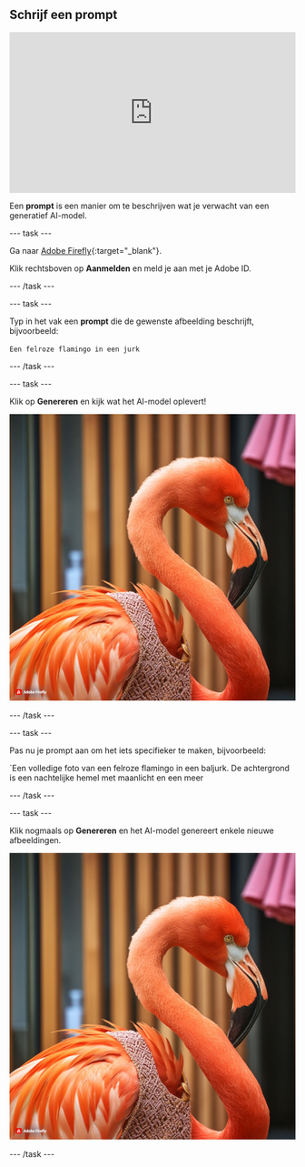 ## Schrijf een prompt

<html>
  <div style="position: relative; overflow: hidden; padding-top: 56.25%;">
    <iframe style="position: absolute; top: 0; left: 0; right: 0; width: 100%; height: 100%; border: none;" src="https://www.youtube.com/embed/vzOceje1rH4?rel=0&cc_load_policy=1" allowfullscreen allow="accelerometer; autoplay; clipboard-write; encrypted-media; gyroscope; picture-in-picture; web-share"></iframe>
  </div>
</html>

Een **prompt** is een manier om te beschrijven wat je verwacht van een generatief AI-model.

--- task ---

Ga naar [Adobe Firefly](https://firefly.adobe.com/){:target="_blank"}.

Klik rechtsboven op **Aanmelden** en meld je aan met je Adobe ID.

--- /task ---

--- task ---

Typ in het vak een **prompt** die de gewenste afbeelding beschrijft, bijvoorbeeld:

`Een felroze flamingo in een jurk`

--- /task ---

--- task ---

Klik op **Genereren** en kijk wat het AI-model oplevert!

![Een door AI gegenereerde afbeelding van een felroze flamingo die een jurk draagt.](images/flamingo1a.jpg)

--- /task ---

--- task ---

Pas nu je prompt aan om het iets specifieker te maken, bijvoorbeeld:

\`Een volledige foto van een felroze flamingo in een baljurk. De achtergrond is een nachtelijke hemel met maanlicht en een meer

--- /task ---

--- task ---

Klik nogmaals op **Genereren** en het AI-model genereert enkele nieuwe afbeeldingen.

![Een door AI gegenereerde afbeelding van een felroze flamingo die een jurk draagt.](images/flamingo1a.jpg)

--- /task ---
